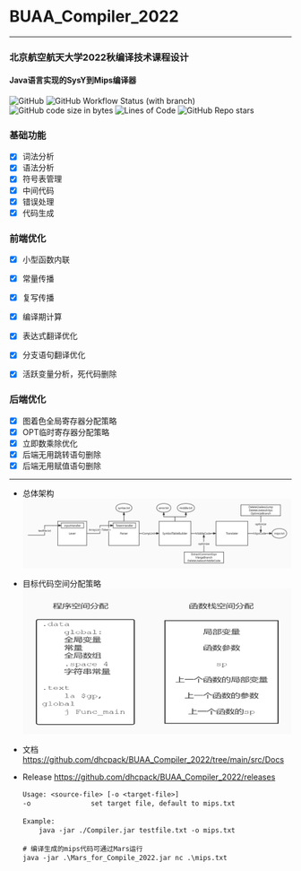 # BUAA_Compiler_2022

------------
### 北京航空航天大学2022秋编译技术课程设计
#### Java语言实现的SysY到Mips编译器

![GitHub](https://img.shields.io/github/license/dhcpack/BUAA_Compiler_2022)
![GitHub Workflow Status (with branch)](https://img.shields.io/github/actions/workflow/status/dhcpack/BUAA_Compiler_2022/release.yml?branch=main&label=build-and-release)
![GitHub code size in bytes](https://img.shields.io/github/languages/code-size/dhcpack/BUAA_Compiler_2022)
![Lines of Code](https://img.shields.io/badge/Lines%20of%20Code-10837-blue)
![GitHub Repo stars](https://img.shields.io/github/stars/dhcpack/BUAA_Compiler_2022?style=social)

### 基础功能
- [x] 词法分析
- [x] 语法分析
- [x] 符号表管理
- [x] 中间代码
- [x] 错误处理
- [x] 代码生成

### 前端优化
- [x] 小型函数内联
- [x] 常量传播
- [x] 复写传播
- [x] 编译期计算
- [x] 表达式翻译优化
- [x] 分支语句翻译优化
- [x] 活跃变量分析，死代码删除


### 后端优化
- [x] 图着色全局寄存器分配策略
- [x] OPT临时寄存器分配策略
- [x] 立即数乘除优化
- [x] 后端无用跳转语句删除
- [x] 后端无用赋值语句删除

--------------

- 总体架构
  ![总体架构](./src/Docs/img/总体架构.jpg)

- 目标代码空间分配策略
  ![空间分配](./src/Docs/img/空间分配.png)

- 文档
  https://github.com/dhcpack/BUAA_Compiler_2022/tree/main/src/Docs

- Release
  https://github.com/dhcpack/BUAA_Compiler_2022/releases
  ```shell
  Usage: <source-file> [-o <target-file>]
  -o               set target file, default to mips.txt
  
  Example:
      java -jar ./Compiler.jar testfile.txt -o mips.txt
  
  # 编译生成的mips代码可通过Mars运行
  java -jar .\Mars_for_Compile_2022.jar nc .\mips.txt
  ```